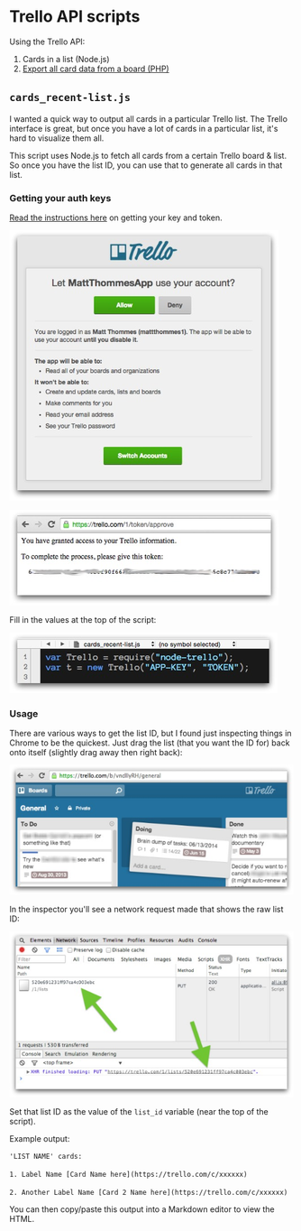 # Trello API scripts

Using the Trello API:

1. Cards in a list (Node.js)
2. [Export all card data from a board (PHP)](/export)

## `cards_recent-list.js`

I wanted a quick way to output all cards in a particular Trello list. The Trello interface is great, but once you have a lot of cards in a particular list, it's hard to visualize them all.

This script uses Node.js to fetch all cards from a certain Trello board & list. So once you have the list ID, you can use that to generate all cards in that list.

### Getting your auth keys

[Read the instructions here](https://github.com/adunkman/node-trello) on getting your key and token.

![Screenshot of Trello app authentication](img/trello4.jpg)

![Screenshot of Trello app authentication](img/trello5.jpg)

Fill in the values at the top of the script:

![Paste your keys into the script](img/trello6.jpg)

### Usage

There are various ways to get the list ID, but I found just inspecting things in Chrome to be the quickest. Just drag the list (that you want the ID for) back onto itself (slightly drag away then right back):

![Screenshot of Trello board - dragging a list](img/trello1.jpg)

In the inspector you'll see a network request made that shows the raw list ID:

![Screenshot of Chrome inspector - network request](img/trello2.jpg)

Set that list ID as the value of the `list_id` variable (near the top of the script).

Example output:

	'LIST NAME' cards:

	1. Label Name [Card Name here](https://trello.com/c/xxxxxx)

	2. Another Label Name [Card 2 Name here](https://trello.com/c/xxxxxx)

You can then copy/paste this output into a Markdown editor to view the HTML.